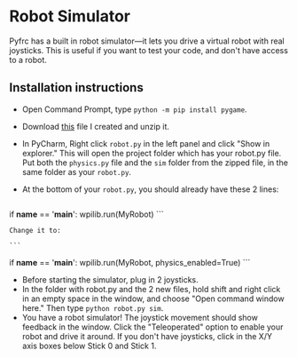 # Robot Simulator

Pyfrc has a built in robot simulator&mdash;it lets you drive a virtual robot with real joysticks. This is useful if you want to test your code, and don't have access to a robot.

## Installation instructions
- Open Command Prompt, type `python -m pip install pygame`.
- Download [this](simulator.zip) file I created and unzip it.
- In PyCharm, Right click `robot.py` in the left panel and click "Show in explorer." This will open the project folder which has your robot.py file. Put both the `physics.py` file and the `sim` folder from the zipped file, in the same folder as your `robot.py`.
- At the bottom of your `robot.py`, you should already have these 2 lines:

    ```
if __name__ == '__main__':
    wpilib.run(MyRobot)
    ```
    
    Change it to:
    
    ```
if __name__ == '__main__':
    wpilib.run(MyRobot, physics_enabled=True)
    ```

- Before starting the simulator, plug in 2 joysticks.
- In the folder with robot.py and the 2 new files, hold shift and right click in an empty space in the window, and choose "Open command window here." Then type `python robot.py sim`.
- You have a robot simulator! The joystick movement should show feedback in the window. Click the "Teleoperated" option to enable your robot and drive it around. If you don't have joysticks, click in the X/Y axis boxes below Stick 0 and Stick 1.